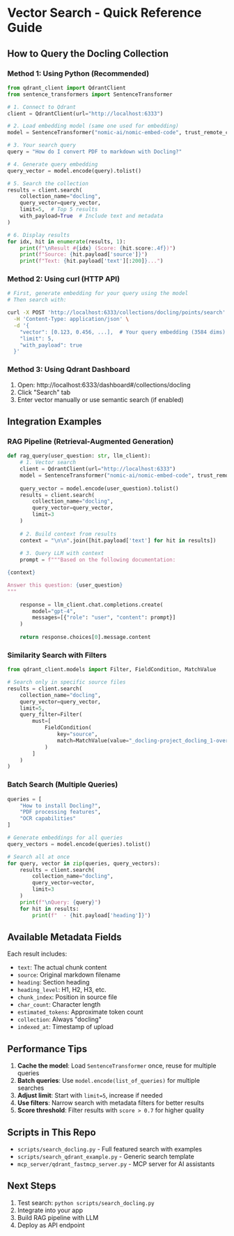 # Vector Search - Quick Reference Guide

## How to Query the Docling Collection

### Method 1: Using Python (Recommended)

```python
from qdrant_client import QdrantClient
from sentence_transformers import SentenceTransformer

# 1. Connect to Qdrant
client = QdrantClient(url="http://localhost:6333")

# 2. Load embedding model (same one used for embedding)
model = SentenceTransformer("nomic-ai/nomic-embed-code", trust_remote_code=True)

# 3. Your search query
query = "How do I convert PDF to markdown with Docling?"

# 4. Generate query embedding
query_vector = model.encode(query).tolist()

# 5. Search the collection
results = client.search(
    collection_name="docling",
    query_vector=query_vector,
    limit=5,  # Top 5 results
    with_payload=True  # Include text and metadata
)

# 6. Display results
for idx, hit in enumerate(results, 1):
    print(f"\nResult #{idx} (Score: {hit.score:.4f})")
    print(f"Source: {hit.payload['source']}")
    print(f"Text: {hit.payload['text'][:200]}...")
```

### Method 2: Using curl (HTTP API)

```bash
# First, generate embedding for your query using the model
# Then search with:

curl -X POST 'http://localhost:6333/collections/docling/points/search' \
  -H 'Content-Type: application/json' \
  -d '{
    "vector": [0.123, 0.456, ...],  # Your query embedding (3584 dims)
    "limit": 5,
    "with_payload": true
  }'
```

### Method 3: Using Qdrant Dashboard

1. Open: http://localhost:6333/dashboard#/collections/docling
2. Click "Search" tab
3. Enter vector manually or use semantic search (if enabled)

## Integration Examples

### RAG Pipeline (Retrieval-Augmented Generation)

```python
def rag_query(user_question: str, llm_client):
    # 1. Vector search
    client = QdrantClient(url="http://localhost:6333")
    model = SentenceTransformer("nomic-ai/nomic-embed-code", trust_remote_code=True)
    
    query_vector = model.encode(user_question).tolist()
    results = client.search(
        collection_name="docling",
        query_vector=query_vector,
        limit=3
    )
    
    # 2. Build context from results
    context = "\n\n".join([hit.payload['text'] for hit in results])
    
    # 3. Query LLM with context
    prompt = f"""Based on the following documentation:

{context}

Answer this question: {user_question}
"""
    
    response = llm_client.chat.completions.create(
        model="gpt-4",
        messages=[{"role": "user", "content": prompt}]
    )
    
    return response.choices[0].message.content
```

### Similarity Search with Filters

```python
from qdrant_client.models import Filter, FieldCondition, MatchValue

# Search only in specific source files
results = client.search(
    collection_name="docling",
    query_vector=query_vector,
    limit=5,
    query_filter=Filter(
        must=[
            FieldCondition(
                key="source",
                match=MatchValue(value="_docling-project_docling_1-overview.md")
            )
        ]
    )
)
```

### Batch Search (Multiple Queries)

```python
queries = [
    "How to install Docling?",
    "PDF processing features",
    "OCR capabilities"
]

# Generate embeddings for all queries
query_vectors = model.encode(queries).tolist()

# Search all at once
for query, vector in zip(queries, query_vectors):
    results = client.search(
        collection_name="docling",
        query_vector=vector,
        limit=3
    )
    print(f"\nQuery: {query}")
    for hit in results:
        print(f"  - {hit.payload['heading']}")
```

## Available Metadata Fields

Each result includes:
- `text`: The actual chunk content
- `source`: Original markdown filename
- `heading`: Section heading
- `heading_level`: H1, H2, H3, etc.
- `chunk_index`: Position in source file
- `char_count`: Character length
- `estimated_tokens`: Approximate token count
- `collection`: Always "docling"
- `indexed_at`: Timestamp of upload

## Performance Tips

1. **Cache the model**: Load `SentenceTransformer` once, reuse for multiple queries
2. **Batch queries**: Use `model.encode(list_of_queries)` for multiple searches
3. **Adjust limit**: Start with `limit=5`, increase if needed
4. **Use filters**: Narrow search with metadata filters for better results
5. **Score threshold**: Filter results with `score > 0.7` for higher quality

## Scripts in This Repo

- `scripts/search_docling.py` - Full featured search with examples
- `scripts/search_qdrant_example.py` - Generic search template
- `mcp_server/qdrant_fastmcp_server.py` - MCP server for AI assistants

## Next Steps

1. Test search: `python scripts/search_docling.py`
2. Integrate into your app
3. Build RAG pipeline with LLM
4. Deploy as API endpoint

